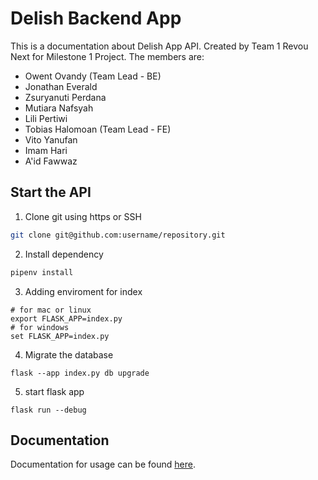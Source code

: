 # Delish Backend App

This is a documentation about Delish App API. Created by Team 1 Revou Next for Milestone 1 Project. The members are:

- Owent Ovandy (Team Lead - BE)
- Jonathan Everald
- Zsuryanuti Perdana
- Mutiara Nafsyah
- Lili Pertiwi
- Tobias Halomoan (Team Lead - FE)
- Vito Yanufan
- Imam Hari
- A'id Fawwaz

## Start the API

1. Clone git using https or SSH

```bash
git clone git@github.com:username/repository.git
```

2. Install dependency

```bash
pipenv install
```

3. Adding enviroment for index

```
# for mac or linux
export FLASK_APP=index.py
# for windows
set FLASK_APP=index.py
```

4. Migrate the database

```
flask --app index.py db upgrade
```

5. start flask app

```
flask run --debug
```

## Documentation

Documentation for usage can be found [here](https://documenter.getpostman.com/view/34496185/2sAYBRHEkZ).
